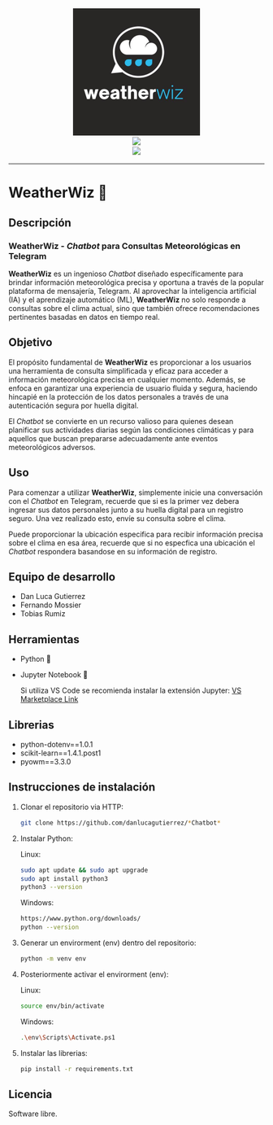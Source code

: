 <!-- README --->

<div align="center">
    <img src="./resources/weatherwiz_logo.jpg" height="250">
</div>
<div align="center">
   <a href="https://github.com/danlucagutierrez/*Chatbot*">
      <img src="https://img.shields.io/badge/WeatherWiz-blue" height="20">
   </a>
</div>
<div align="center">
   <a>
      <img src="https://img.shields.io/badge/Estado-En%20Desarrollo-green" height="20">
   </a>
</div>
<hr>

# WeatherWiz 💬

## Descripción

### **WeatherWiz** - *Chatbot* para Consultas Meteorológicas en Telegram

**WeatherWiz** es un ingenioso *Chatbot* diseñado específicamente para brindar información meteorológica precisa y oportuna a través de la popular plataforma de mensajería, Telegram. Al aprovechar la inteligencia artificial (IA) y el aprendizaje automático (ML), **WeatherWiz** no solo responde a consultas sobre el clima actual, sino que también ofrece recomendaciones pertinentes basadas en datos en tiempo real.


## Objetivo

El propósito fundamental de **WeatherWiz** es proporcionar a los usuarios una herramienta de consulta simplificada y eficaz para acceder a información meteorológica precisa en cualquier momento. Además, se enfoca en garantizar una experiencia de usuario fluida y segura, haciendo hincapié en la protección de los datos personales a través de una autenticación segura por huella digital. 

El *Chatbot* se convierte en un recurso valioso para quienes desean planificar sus actividades diarias según las condiciones climáticas y para aquellos que buscan prepararse adecuadamente ante eventos meteorológicos adversos.

## Uso

Para comenzar a utilizar **WeatherWiz**, simplemente inicie una conversación con el *Chatbot* en Telegram, recuerde que si es la primer vez debera ingresar sus datos personales junto a su huella digital para un registro seguro. Una vez realizado esto, envíe su consulta sobre el clima. 

Puede proporcionar la ubicación especifica para recibir información precisa sobre el clima en esa área, recuerde que si no especfica una ubicación el *Chatbot* respondera basandose en su información de registro.

## Equipo de desarrollo

- Dan Luca Gutierrez
- Fernando Mossier
- Tobias Rumiz

## Herramientas

- Python 🐍
- Jupyter Notebook 📕 

   Si utiliza VS Code se recomienda instalar la extensión Jupyter:
   [VS Marketplace Link](https://marketplace.visualstudio.com/items?itemName=ms-toolsai.jupyter)

<!-- Agregar otras herramientas aquí. -->

## Librerias

- python-dotenv==1.0.1
- scikit-learn==1.4.1.post1
- pyowm==3.3.0

<!-- Agregar otras librerias aquí. -->

## Instrucciones de instalación

1. Clonar el repositorio via HTTP:
   ```bash
   git clone https://github.com/danlucagutierrez/*Chatbot*
   ```

2. Instalar Python:

    Linux:
    ```bash
    sudo apt update && sudo apt upgrade
    sudo apt install python3
    python3 --version
    ```

    Windows:
    ```bash
    https://www.python.org/downloads/
    python --version
    ```

2. Generar un envirorment (env) dentro del repositorio:
    ```bash
    python -m venv env
    ```

3. Posteriormente activar el envirorment (env):

    Linux:
    ```bash
    source env/bin/activate
    ```
    Windows:
    ```bash
    .\env\Scripts\Activate.ps1
    ```

4. Instalar las librerias:
   ```bash
   pip install -r requirements.txt
    ```

<!-- Agregar otros pasos aquí. -->

## Licencia

Software libre.